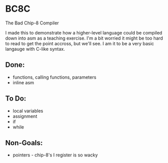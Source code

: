 BC8C
====

The Bad Chip-8 Compiler

I made this to demonstrate how a higher-level language could be compiled down into asm as a teaching exercise.
I'm a bit worried it might be too hard to read to get the point accross, but we'll see.
I am it to be a very basic langauge with C-like syntax.

Done:
-----
* functions, calling functions, parameters
* inline asm

To Do:
------
 * local variables
 * assignment
 * if
 * while

Non-Goals:
----------
 * pointers - chip-8's I register is so wacky
